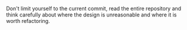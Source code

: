 Don't limit yourself to the current commit, read the entire repository and think carefully about where the design is unreasonable and where it is worth refactoring.
